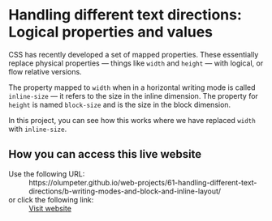 # Handling different text directions: Logical properties and values

CSS has recently developed a set of mapped properties. These essentially replace physical properties — things like <code>width</code> and <code>height</code> — with logical, or flow relative versions.

The property mapped to <code>width</code> when in a horizontal writing mode is called <code>inline-size</code> — it refers to the size in the inline dimension. The property for <code>height</code> is named <code>block-size</code> and is the size in the block dimension. 

In this project, you can see how this works where we have replaced <code>width</code> with <code>inline-size</code>.

## How you can access this live website

<dl>
  Use the following URL:
  <dd>
    https://olumpeter.github.io/web-projects/61-handling-different-text-directions/b-writing-modes-and-block-and-inline-layout/
  </dd>
  or click the following link:
  <dd>
    <a href="https://olumpeter.github.io/web-projects/61-handling-different-text-directions/b-writing-modes-and-block-and-inline-layout/">Visit website</a>
  </dd>
</dl>
